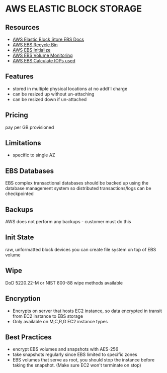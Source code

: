 # AWS ELASTIC BLOCK STORAGE

## Resources

- [AWS Elastic Block Store EBS Docs](https://docs.aws.amazon.com/AWSEC2/latest/UserGuide/AmazonEBS.html)
- [AWS EBS Recycle Bin](https://docs.aws.amazon.com/AWSEC2/latest/UserGuide/recycle-bin.html)
- [AWS EBS Initialize](http://docs.aws.amazon.com/AWSEC2/latest/UserGuide/ebs-initialize.html)
- [AWS EBS Volume Monitoring](http://docs.aws.amazon.com/AWSEC2/latest/UserGuide/monitoring-volume-status.html)
- [AWS EBS Calculate IOPs used](https://onica.com/blog/managed-services/calculate-aws-ebs-volume-iops/)

## Features
- stored in multiple physical locations at no addt'l charge
- can be resized up without un-attaching
- can be resized down if un-attached

## Pricing

pay per GB provisioned

## Limitations

- specific to single AZ

## EBS Databases

EBS complex transactional databases should be backed up using the database
management system so distributed transactions/logs can be checkpointed

## Backups

AWS does not perform any backups - customer must do this

## Init State

raw, unformatted block devices
you can create file system on top of EBS volume

## Wipe

DoD 5220.22-M or NIST 800-88 wipe methods available

## Encryption

- Encrypts on server that hosts EC2 instance, so data encrypted in transit from
  EC2 instance to EBS storage
- Only available on M,C,R,G EC2 instance types

## Best Practices

- encrypt EBS volumes and snapshots with AES-256
- take snapshots regularly since EBS limited to specific zones
- EBS volumes that serve as root, you should stop the instance before taking the
  snapshot. (Make sure EC2 won't terminate on stop)
